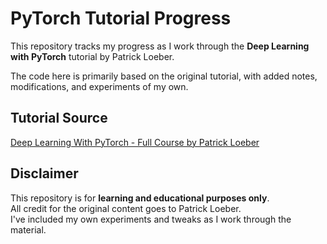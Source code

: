 # PyTorch Tutorial Progress

This repository tracks my progress as I work through the **Deep Learning with PyTorch** tutorial by Patrick Loeber.

The code here is primarily based on the original tutorial, with added notes, modifications, and experiments of my own.

## Tutorial Source

[Deep Learning With PyTorch - Full Course by Patrick Loeber](https://www.youtube.com/watch?v=c36lUUr864M)

## Disclaimer

This repository is for **learning and educational purposes only**.  
All credit for the original content goes to Patrick Loeber.  
I've included my own experiments and tweaks as I work through the material.
